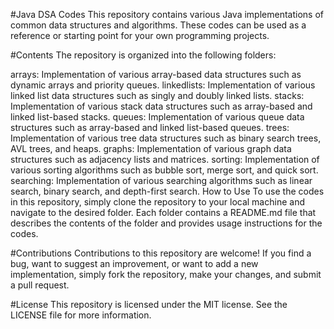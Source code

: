 #Java DSA Codes
This repository contains various Java implementations of common data structures and algorithms. These codes can be used as a reference or starting point for your own programming projects.

#Contents
The repository is organized into the following folders:

arrays: Implementation of various array-based data structures such as dynamic arrays and priority queues.
linkedlists: Implementation of various linked list data structures such as singly and doubly linked lists.
stacks: Implementation of various stack data structures such as array-based and linked list-based stacks.
queues: Implementation of various queue data structures such as array-based and linked list-based queues.
trees: Implementation of various tree data structures such as binary search trees, AVL trees, and heaps.
graphs: Implementation of various graph data structures such as adjacency lists and matrices.
sorting: Implementation of various sorting algorithms such as bubble sort, merge sort, and quick sort.
searching: Implementation of various searching algorithms such as linear search, binary search, and depth-first search.
How to Use
To use the codes in this repository, simply clone the repository to your local machine and navigate to the desired folder. Each folder contains a README.md file that describes the contents of the folder and provides usage instructions for the codes.

#Contributions
Contributions to this repository are welcome! If you find a bug, want to suggest an improvement, or want to add a new implementation, simply fork the repository, make your changes, and submit a pull request.

#License
This repository is licensed under the MIT license. See the LICENSE file for more information.




